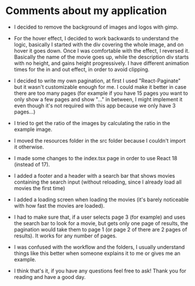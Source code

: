 # Comments about my application

- I decided to remove the background of images and logos with gimp.

- For the hover effect, I decided to work backwards to understand the logic, basically I started with the div covering the whole image, and on hover it goes down. Once I was comfortable with the effect, I reversed it. Basically the name of the movie goes up, while the description div starts with no height, and gains height progressively. I have different animation times for the in and out effect, in order to avoid clipping.

- I decided to write my own pagination, at first I used "React-Paginate" but it wasn't customizable enough for me. I could make it better in case there are too many pages (for example if you have 15 pages you want to only show a few pages and show "..." in between, I might implement it even though it's not required with this app because we only have 3 pages...)

- I tried to get the ratio of the images by calculating the ratio in the example image.

- I moved the resources folder in the src folder because I couldn't import it otherwise.

- I made some changes to the index.tsx page in order to use React 18 (instead of 17).

- I added a footer and a header with a search bar that shows movies containing the search input (without reloading, since I already load all movies the first time)

- I added a loading screen when loading the movies (it's barely noticeable with how fast the movies are loaded).

- I had to make sure that, if a user selects page 3 (for example) and uses the search bar to look for a movie, but gets only one page of results, the pagination would take them to page 1 (or page 2 of there are 2 pages of results). It works for any number of pages.

- I was confused with the workflow and the folders, I usually understand things like this better when someone explains it to me or gives me an example.

- I think that's it, if you have any questions feel free to ask! Thank you for reading and have a good day.
